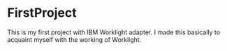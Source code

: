 FirstProject
============

This is my first project with IBM Worklight adapter. I made this basically to acquaint myself with the working of Worklight.
